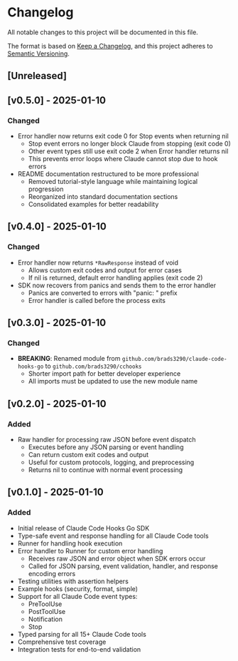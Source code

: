 # Changelog

All notable changes to this project will be documented in this file.

The format is based on [Keep a Changelog](https://keepachangelog.com/en/1.0.0/),
and this project adheres to [Semantic Versioning](https://semver.org/spec/v2.0.0.html).

## [Unreleased]

## [v0.5.0] - 2025-01-10

### Changed
- Error handler now returns exit code 0 for Stop events when returning nil
  - Stop event errors no longer block Claude from stopping (exit code 0)
  - Other event types still use exit code 2 when Error handler returns nil
  - This prevents error loops where Claude cannot stop due to hook errors
- README documentation restructured to be more professional
  - Removed tutorial-style language while maintaining logical progression
  - Reorganized into standard documentation sections
  - Consolidated examples for better readability

## [v0.4.0] - 2025-01-10

### Changed
- Error handler now returns `*RawResponse` instead of void
  - Allows custom exit codes and output for error cases
  - If nil is returned, default error handling applies (exit code 2)
- SDK now recovers from panics and sends them to the error handler
  - Panics are converted to errors with "panic: " prefix
  - Error handler is called before the process exits

## [v0.3.0] - 2025-01-10

### Changed
- **BREAKING**: Renamed module from `github.com/brads3290/claude-code-hooks-go` to `github.com/brads3290/cchooks`
  - Shorter import path for better developer experience
  - All imports must be updated to use the new module name

## [v0.2.0] - 2025-01-10

### Added
- Raw handler for processing raw JSON before event dispatch
  - Executes before any JSON parsing or event handling
  - Can return custom exit codes and output
  - Useful for custom protocols, logging, and preprocessing
  - Returns nil to continue with normal event processing

## [v0.1.0] - 2025-01-10

### Added
- Initial release of Claude Code Hooks Go SDK
- Type-safe event and response handling for all Claude Code tools
- Runner for handling hook execution
- Error handler to Runner for custom error handling
  - Receives raw JSON and error object when SDK errors occur
  - Called for JSON parsing, event validation, handler, and response encoding errors
- Testing utilities with assertion helpers
- Example hooks (security, format, simple)
- Support for all Claude Code event types:
  - PreToolUse
  - PostToolUse
  - Notification
  - Stop
- Typed parsing for all 15+ Claude Code tools
- Comprehensive test coverage
- Integration tests for end-to-end validation